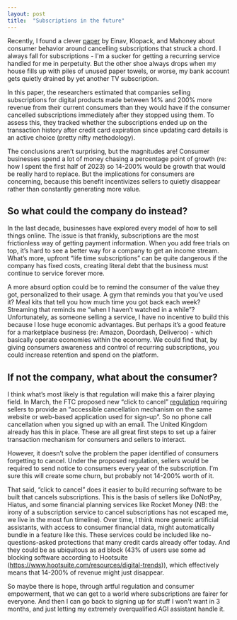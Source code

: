 ```yaml
---
layout: post
title:  "Subscriptions in the future"
---
```


Recently, I found a clever [paper](https://www.nber.org/papers/w31547) by Einav, Klopack, and Mahoney about consumer behavior around cancelling subscriptions that struck a chord.  I always fall for subscriptions - I'm a sucker for getting a recurring service handled for me in perpetuity. But the other shoe always drops when my house fills up with piles of unused paper towels, or worse, my bank account gets quietly drained by yet another TV subscription. 

In this paper, the researchers estimated that companies selling subscriptions for digital products made between 14% and 200% more revenue from their current consumers than they would have if the consumer cancelled subscriptions immediately after they stopped using them. To assess this, they tracked whether the subscriptions ended up on the transaction history after credit card expiration since updating card details is an active choice (pretty nifty methodology).   

The conclusions aren’t surprising, but the magnitudes are! Consumer businesses spend a lot of money chasing a percentage point of growth (re: how I spent the first half of 2023) so 14-200% would be growth that would be really hard to replace. But the implications for consumers are concerning, because this benefit incentivizes sellers to quietly disappear rather than constantly generating more value. 

## So what could the company do instead? ##
In the last decade, businesses have explored every model of how to sell things online. The issue is that frankly, subscriptions are the most frictionless way of getting payment information. When you add free trials on top, it’s hard to see a better way for a company to get an income stream. What’s more, upfront “life time subscriptions” can be quite dangerous if the company has fixed costs, creating literal debt that the business must continue to service forever more.

A more absurd option could be to remind the consumer of the value they got, personalized to their usage. A gym that reminds you that you’ve used it? Meal kits that tell you how much time you got back each week? Streaming that reminds me “when I haven’t watched in a while”? Unfortunately, as someone selling a service, I have no incentive to build this because I lose huge economic advantages. But perhaps it’s a good feature for a marketplace business (re: Amazon, Doordash, Deliveroo) - which basically operate economies within the economy. We could find that, by giving consumers awareness and control of recurring subscriptions, you could increase retention and spend on the platform.

## If not the company, what about the consumer? ##
I think what’s most likely is that regulation will make this a fairer playing field. In March, the FTC proposed new “click to cancel” [regulation](https://www.federalregister.gov/documents/2023/04/24/2023-07035/negative-option-rule) requiring sellers to provide an “accessible cancellation mechanism on the same website or web-based application used for sign-up”. So no phone call cancellation when you signed up with an email. The United Kingdom already has this in place. These are all great first steps to set up a fairer transaction mechanism for consumers and sellers to interact. 

However, it doesn’t solve the problem the paper identified of consumers forgetting to cancel. Under the proposed regulation, sellers would be required to send notice to consumers every year of the subscription. I’m sure this will create some churn, but probably not 14-200% worth of it. 

That said, “click to cancel” does it easier to build recurring software to be built that cancels subscriptions. This is the basis of sellers like DoNotPay, Hiatus, and some financial planning services like Rocket Money (NB: the irony of a subscription service to cancel subscriptions has not escaped me, we live in the most fun timeline). Over time, I think more generic artificial assistants, with access to consumer financial data, might automatically bundle in a feature like this. These services could be included like no-questions-asked protections that many credit cards already offer today. And they could be as ubiquitous as ad block (43% of users use some ad blocking software according to Hootsuite (https://www.hootsuite.com/resources/digital-trends)), which effectively means that 14-200% of revenue might just disappear.

So maybe there is hope, through artful regulation and consumer empowerment, that we can get to a world where subscriptions are fairer for everyone. And then I can go back to signing up for stuff I won't want in 3 months, and just letting my extremely overqualified AGI assistant handle it.
